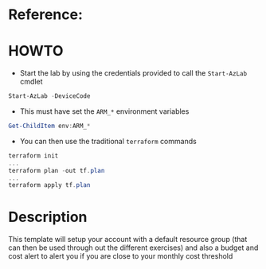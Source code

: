 # Reference:

# HOWTO

* Start the lab by using the credentials provided to call the `Start-AzLab` cmdlet

```powershell
Start-AzLab -DeviceCode
```

* This must have set the `ARM_*` environment variables

```powershell
Get-ChildItem env:ARM_*
```

* You can then use the traditional `terraform` commands

```powershell
terraform init 
...
terraform plan -out tf.plan
...
terraform apply tf.plan
```

# Description

This template will setup your account with a default resource group (that can then be used through out the different exercises) and also a budget and cost alert to alert you if you are close to your monthly cost threshold

